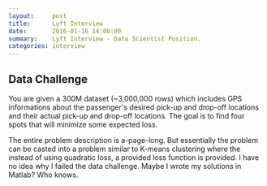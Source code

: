 ```yaml
---
layout:     post
title:      Lyft Interview
date:       2016-01-16 14:00:00
summary:    Lyft Interview - Data Scientist Position.
categories: interview 
---
```



## Data Challenge 

You are given a 300M dataset (~3,000,000 rows) which includes GPS informations about the passenger's desired pick-up and drop-off locations and their actual pick-up and drop-off locations. The goal is to find four spots that will minimize some expected loss. 

The entire problem description is a-page-long. But essentially the problem can be casted into a problem similar to K-means clustering where the instead of using quadratic loss, a provided loss function is provided. I have no idea why I failed the data challenge. Maybe I wrote my solutions in Matlab? Who knows.
